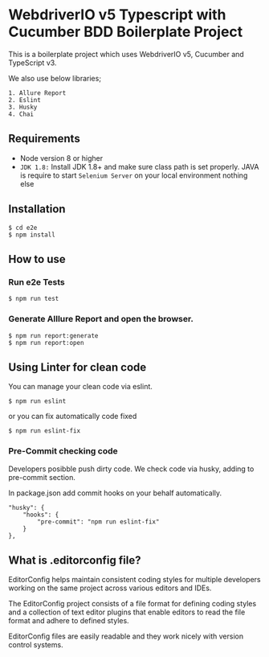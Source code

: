 # WebdriverIO v5 Typescript with Cucumber BDD Boilerplate Project

This is a boilerplate project which uses WebdriverIO v5, Cucumber and TypeScript v3. 

We also use below libraries;

	1. Allure Report
	2. Eslint
	3. Husky
	4. Chai



## Requirements

-   Node version 8 or higher
- `JDK 1.8:` Install JDK 1.8+ and make sure class path is set properly. JAVA is require to start `Selenium Server` on your local environment nothing else

## Installation

	$ cd e2e
	$ npm install

## How to use


### Run e2e Tests

	$ npm run test

### Generate Alllure Report and open the browser.

	$ npm run report:generate
	$ npm run report:open

## Using Linter for clean code

You can manage your clean code via eslint.

	$ npm run eslint

or you can fix automatically code fixed

	$ npm run eslint-fix

###  Pre-Commit checking code

Developers  posibble push dirty code. We check code via husky, adding to pre-commit section.

In package.json add commit hooks on your behalf automatically.

	"husky": {  
		"hooks": {  
			"pre-commit": "npm run eslint-fix"  
		} 
	},

## What is .editorconfig file?

EditorConfig helps maintain consistent coding styles for multiple developers working on the same project across various editors and IDEs. 

The EditorConfig project consists of a file format for defining coding styles and a collection of text editor plugins that enable editors to read the file format and adhere to defined styles. 

EditorConfig files are easily readable and they work nicely with version control systems.